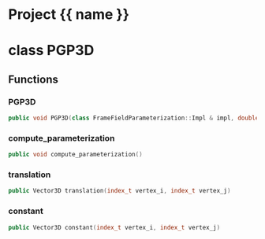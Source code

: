 <script setup>
import {useRoute} from 'vitepress'
const {path} = useRoute()
const tokens = path.split('/')
const words = tokens[2].split('-');
for (let i = 0; i < words.length; i++) {
    words[i] = words[i].charAt(0).toUpperCase() + words[i].slice(1);
    words[i] = words[i].replace('geode', 'Geode')
}
const name = words.join('-');
</script>
# Project {{ name }}

# class PGP3D


## Functions

### PGP3D

```cpp
public void PGP3D(class FrameFieldParameterization::Impl & impl, double mesh_size)
```


### compute_parameterization

```cpp
public void compute_parameterization()
```


### translation

```cpp
public Vector3D translation(index_t vertex_i, index_t vertex_j)
```


### constant

```cpp
public Vector3D constant(index_t vertex_i, index_t vertex_j)
```




